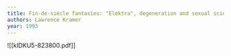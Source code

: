 ```yaml
---
title: Fin-de-siècle fantasies: "Elektra", degeneration and sexual science
authors: Lawrence Kramer
year: 1993
---
```


![[kIDKU5-823800.pdf]]